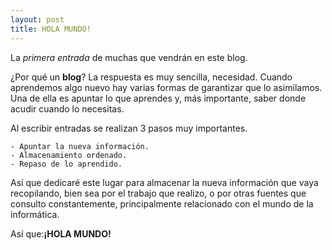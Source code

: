```yaml
---
layout: post
title: HOLA MUNDO!
---
```


La _primera entrada_ de muchas que vendrán en este blog.

¿Por qué un **blog**? La respuesta es muy sencilla, necesidad. Cuando aprendemos algo nuevo hay varias formas de garantizar que lo asimilamos. Una de ella es apuntar lo que aprendes y, más importante, saber donde acudir cuando lo necesitas.

Al escribir entradas se realizan 3 pasos muy importantes.

    - Apuntar la nueva información.
    - Almacenamiento ordenado.
    - Repaso de lo aprendido.

Así que dedicaré este lugar para almacenar la nueva información que vaya recopilando, bien sea por el trabajo que realizo, o por otras fuentes que consulto constantemente, principalmente relacionado con el mundo de la informática.

Así que:**¡HOLA MUNDO!**
